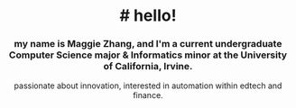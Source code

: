 <h1 align='center'># hello!</h1>

 <h3 align='center'>my name is Maggie Zhang, and I'm a current undergraduate Computer Science major & Informatics minor at the University of California, Irvine.</h3>
 
 <p align='center'>passionate about innovation, interested in automation within edtech and finance.</p>

<!--
**maggoatt/maggoatt** is a ✨ _special_ ✨ repository because its `README.md` (this file) appears on your GitHub profile.

Here are some ideas to get you started:

- 🔭 I’m currently working on ...
- 🌱 I’m currently learning ...
- 👯 I’m looking to collaborate on ...
- 🤔 I’m looking for help with ...
- 💬 Ask me about ...
- 📫 How to reach me: ...
- 😄 Pronouns: ...
- ⚡ Fun fact: ...
-->
